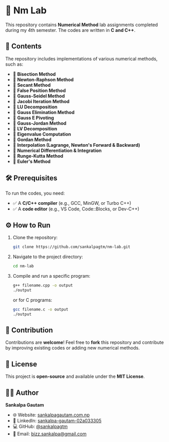 # 🚀 Nm Lab

This repository contains **Numerical Method** lab assignments completed during my 4th semester. The codes are written in **C and C++**.

## 📌 Contents
The repository includes implementations of various numerical methods, such as:
- 🔹 **Bisection Method**
- 🔹 **Newton-Raphson Method**
- 🔹 **Secant Method**
- 🔹 **False Position Method**
- 🔹 **Gauss-Seidel Method**
- 🔹 **Jacobi Iteration Method**
- 🔹 **LU Decomposition**
- 🔹 **Gauss Elimination Method**
- 🔹 **Gauss E Pivoting**
- 🔹 **Gauss-Jordan Method**
- 🔹 **LV Decomposition**
- 🔹 **Eigenvalue Computation**
- 🔹 **Gordan Method**
- 🔹 **Interpolation (Lagrange, Newton's Forward & Backward)**
- 🔹 **Numerical Differentiation & Integration**
- 🔹 **Runge-Kutta Method**
- 🔹 **Euler's Method**

## 🛠 Prerequisites
To run the codes, you need:
- ✅ A **C/C++ compiler** (e.g., GCC, MinGW, or Turbo C++)
- ✅ A **code editor** (e.g., VS Code, Code::Blocks, or Dev-C++)

## ⚙️ How to Run
1. Clone the repository:
   ```sh
   git clone https://github.com/sankalpagtm/nm-lab.git
   ```
2. Navigate to the project directory:
   ```sh
   cd nm-lab
   ```
3. Compile and run a specific program:
   ```sh
   g++ filename.cpp -o output
   ./output
   ```
   or for C programs:
   ```sh
   gcc filename.c -o output
   ./output
   ```

## 🤝 Contribution
Contributions are **welcome**! Feel free to **fork** this repository and contribute by improving existing codes or adding new numerical methods.

## 📜 License
This project is **open-source** and available under the **MIT License**.

## 👨‍💻 Author
**Sankalpa Gautam**
- 🌐 Website: [sankalpagautam.com.np](https://www.sankalpagautam.com.np)
- 🏢 LinkedIn: [sankalpa-gautam-02a033305](https://www.linkedin.com/in/sankalpa-gautam-02a033305)
- 💻 GitHub: [@sankalpagtm](https://github.com/sankalpagtm)
- 📧 Email: bizz.sankalpa@gmail.com
